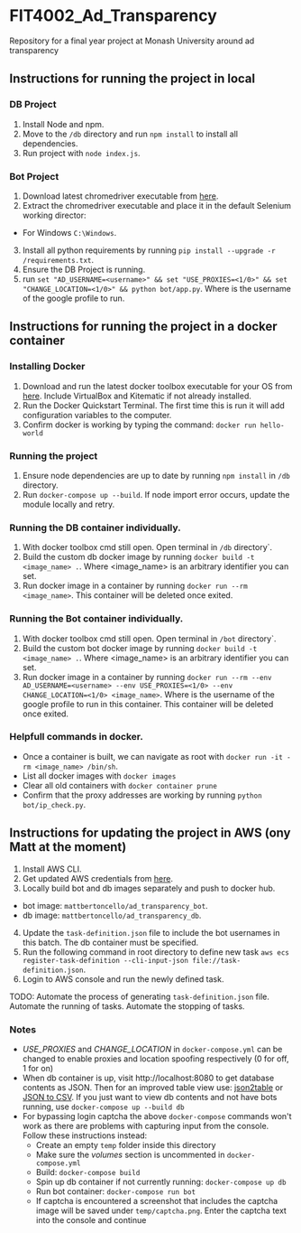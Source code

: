 # FIT4002_Ad_Transparency
Repository for a final year project at Monash University around ad transparency

## Instructions for running the project in local
### DB Project
1. Install Node and npm.
2. Move to the `/db` directory and run `npm install` to install all dependencies.
3. Run project with `node index.js`.

### Bot Project
1. Download latest chromedriver executable from [here](https://sites.google.com/a/chromium.org/chromedriver/home).
2. Extract the chromedriver executable and place it in the default Selenium working director:
  - For Windows `C:\Windows`.
3. Install all python requirements by running `pip install --upgrade -r /requirements.txt`.
4. Ensure the DB Project is running.
5. run `set "AD_USERNAME=<username>" && set "USE_PROXIES=<1/0>" && set "CHANGE_LOCATION=<1/0>" && python bot/app.py`. Where <username> is the username of the google profile to run.

## Instructions for running the project in a docker container
### Installing Docker
1. Download and run the latest docker toolbox executable for your OS from [here](https://github.com/docker/toolbox/releases). Include VirtualBox and Kitematic if not already installed.
2. Run the Docker Quickstart Terminal. The first time this is run it will add configuration variables to the computer.
3. Confirm docker is working by typing the command: `docker run hello-world`

### Running the project
1. Ensure node dependencies are up to date by running `npm install` in `/db` directory.
2. Run `docker-compose up --build`. If node import error occurs, update the module locally and retry.

### Running the DB container individually.
1. With docker toolbox cmd still open. Open terminal in `/db` directory`.
2. Build the custom db docker image by running `docker build -t <image_name> .`. Where <image_name> is an arbitrary identifier you can set.
3. Run docker image in a container by running `docker run --rm <image_name>`. This container will be deleted once exited.

### Running the Bot container individually.
1. With docker toolbox cmd still open. Open terminal in `/bot` directory`.
2. Build the custom bot docker image by running `docker build -t <image_name> .`. Where <image_name> is an arbitrary identifier you can set.
3. Run docker image in a container by running `docker run --rm --env AD_USERNAME=<username> --env USE_PROXIES=<1/0> --env CHANGE_LOCATION=<1/0> <image_name>`. Where <username> is the username of the google profile to run in this container. This container will be deleted once exited.

### Helpfull commands in docker.
* Once a container is built, we can navigate as root with `docker run -it -rm <image_name> /bin/sh`.
* List all docker images with `docker images`
* Clear all old containers with `docker container prune`
* Confirm that the proxy addresses are working by running `python bot/ip_check.py`.

## Instructions for updating the project in AWS (ony Matt at the moment)
1. Install AWS CLI.
2. Get updated AWS credentials from [here](https://labs.vocareum.com/main/main.php).
3. Locally build bot and db images separately and push to docker hub.
  * bot image: `mattbertoncello/ad_transparency_bot`.
  * db image: `mattbertoncello/ad_transparency_db`.
4. Update the `task-definition.json` file to include the bot usernames in this batch. The db container must be specified.
5. Run the following command in root directory to define new task `aws ecs register-task-definition --cli-input-json file://task-definition.json`.
6. Login to AWS console and run the newly defined task.

TODO: Automate the process of generating `task-definition.json` file. Automate the running of tasks. Automate the stopping of tasks.

### Notes
* *USE_PROXIES* and *CHANGE_LOCATION* in `docker-compose.yml` can be changed to enable proxies and location spoofing respectively (0 for off, 1 for on)
* When db container is up, visit http://localhost:8080 to get database contents as JSON. Then for an improved table view use: [json2table](http://json2table.com/) or [JSON to CSV](https://json-csv.com/). If you just want to view db contents and not have bots running, use `docker-compose up --build db`
* For bypassing login captcha the above `docker-compose` commands won't work as there are problems with capturing input from the console. Follow these instructions instead:
  - Create an empty `temp` folder inside this directory
  - Make sure the *volumes* section is uncommented in `docker-compose.yml`
  - Build: `docker-compose build`
  - Spin up db container if not currently running: `docker-compose up db`
  - Run bot container: `docker-compose run bot`
  - If captcha is encountered a screenshot that includes the captcha image will be saved under `temp/captcha.png`. Enter the captcha text into the console and continue